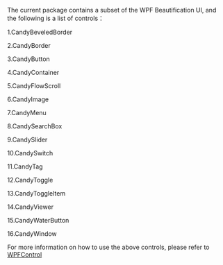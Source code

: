 The current package contains a subset of the WPF Beautification UI, and the following is a list of controls：

1.CandyBeveledBorder

2.CandyBorder

3.CandyButton

4.CandyContainer

5.CandyFlowScroll

6.CandyImage

7.CandyMenu

8.CandySearchBox

9.CandySlider

10.CandySwitch

11.CandyTag

12.CandyToggle

13.CandyToggleItem

14.CandyViewer

15.CandyWaterButton

16.CandyWindow

For more information on how to use the above controls, please refer to [WPFControl](https://github.com/EmilyEdna/WPFControl)